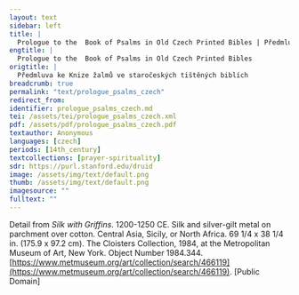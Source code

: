 ```yaml
---
layout: text
sidebar: left
title: |
  Prologue to the  Book of Psalms in Old Czech Printed Bibles | Předmluva ke Knize žalmů ve staročeských tištěných biblích
engtitle: |
  Prologue to the  Book of Psalms in Old Czech Printed Bibles
origtitle: |
  Předmluva ke Knize žalmů ve staročeských tištěných biblích
breadcrumb: true
permalink: "text/prologue_psalms_czech"
redirect_from: 
identifier: prologue_psalms_czech.md
tei: /assets/tei/prologue_psalms_czech.xml
pdf: /assets/pdf/prologue_psalms_czech.pdf
textauthor: Anonymous
languages: [czech]
periods: [14th_century]
textcollections: [prayer-spirituality]
sdr: https://purl.stanford.edu/druid 
image: /assets/img/text/default.png
thumb: /assets/img/text/default.png
imagesource: ""
fulltext: ""
---
```

 Detail from _Silk with Griffins_. 1200-1250 CE. Silk and silver-gilt metal on parchment over cotton. Central Asia, Sicily, or North Africa. 69 1/4 x 38 1/4 in. (175.9 x 97.2 cm). The Cloisters Collection, 1984, at the Metropolitan Museum of Art, New York. Object Number 1984.344. [https://www.metmuseum.org/art/collection/search/466119](https://www.metmuseum.org/art/collection/search/466119). [Public Domain]
 

